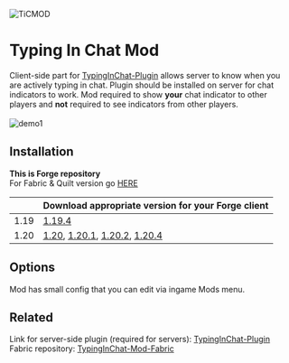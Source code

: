 ![TiCMOD](https://github.com/user-attachments/assets/77c4c5f7-5780-4447-aa75-701b246576f6)
# Typing In Chat Mod
Client-side part for [TypingInChat-Plugin](https://github.com/Orphey98/TypingInChat-Plugin) allows server to know when you are actively typing in chat. Plugin should be installed on server for chat indicators to work. Mod required to show **your** chat indicator to other players and **not** required to see indicators from other players. <br><br>
![demo1](https://github.com/user-attachments/assets/ee3bb3ba-be4f-4c08-ab99-f4925e1140a0)

## Installation
**This is Forge repository** </br>
For Fabric & Quilt version go [HERE](https://github.com/Orphey98/TypingInChat-Mod)

|  | Download appropriate version for your Forge client |
| ------ | ------ |
| 1.19 | [1.19.4](https://github.com/Orphey98/TypingInChat-Mod-Forge/releases/download/1.19.4/typinginchat-forge-1.19.4-1.0.0.jar) |
| 1.20 | [1.20](https://github.com/Orphey98/TypingInChat-Mod-Forge/releases/download/1.20/typinginchat-forge-1.20-1.0.0.jar), [1.20.1](https://github.com/Orphey98/TypingInChat-Mod-Forge/releases/download/1.20.1/typinginchat-forge-1.20.1-1.0.0.jar), [1.20.2](https://github.com/Orphey98/TypingInChat-Mod-Forge/releases/download/1.20.2/typinginchat-forge-1.20.2-1.0.0.jar), [1.20.4](https://github.com/Orphey98/TypingInChat-Mod-Forge/releases/download/1.20.4/typinginchat-forge-1.20.4-1.0.0.jar)


## Options
Mod has small config that you can edit via ingame Mods menu.

## Related
Link for server-side plugin 
(required for servers):
[TypingInChat-Plugin](https://github.com/Orphey98/TypingInChat-Plugin) </br>
Fabric repository:
[TypingInChat-Mod-Fabric](https://github.com/Orphey98/TypingInChat-Mod)
